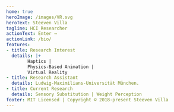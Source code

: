 ```yaml
---
home: true
heroImage: /images/VR.svg
heroText: Steeven Villa
tagline: HCI Researcher
actionText: Enter →
actionLink: /bio/
features:
- title: Research Interest
  details: |+ 
        Haptics |
        Physics-Based Animation |
        Virtual Reality 
- title: Research Assistant
  details: Ludwig-Maximilians-Universität München.
- title: Current Research
  details: Sensory Substitution | Weight Perception
footer: MIT Licensed | Copyright © 2018-present Steeven Villa
---
```


